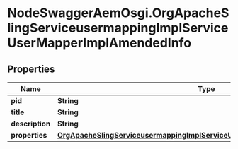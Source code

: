 # NodeSwaggerAemOsgi.OrgApacheSlingServiceusermappingImplServiceUserMapperImplAmendedInfo

## Properties
Name | Type | Description | Notes
------------ | ------------- | ------------- | -------------
**pid** | **String** |  | [optional] 
**title** | **String** |  | [optional] 
**description** | **String** |  | [optional] 
**properties** | [**OrgApacheSlingServiceusermappingImplServiceUserMapperImplAmendedProperties**](OrgApacheSlingServiceusermappingImplServiceUserMapperImplAmendedProperties.md) |  | [optional] 


